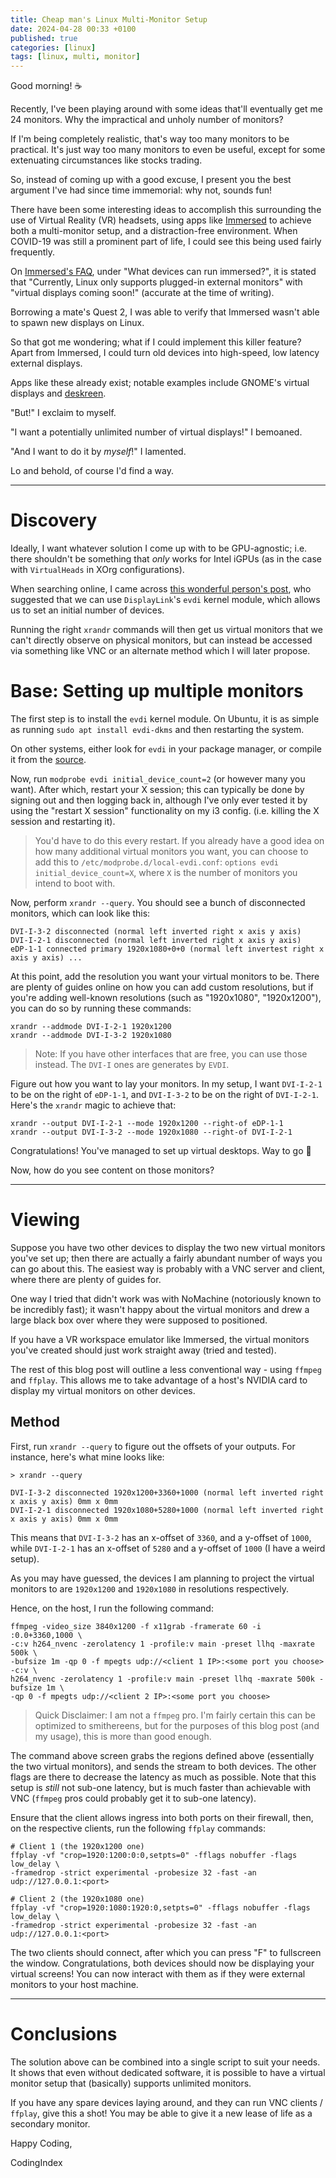 ```yaml
---
title: Cheap man's Linux Multi-Monitor Setup
date: 2024-04-28 00:33 +0100
published: true
categories: [linux]
tags: [linux, multi, monitor]
---
```


Good morning! :coffee:

Recently, I've been playing around with some ideas that'll eventually get me 24
monitors. Why the impractical and unholy number of monitors?

If I'm being completely realistic, that's way too many monitors to be
practical. It's just way too many monitors to even be useful, except
for some extenuating circumstances like stocks trading.

So, instead of coming up with a good excuse, I present you the best argument
I've had since time immemorial: why not, sounds fun!

There have been some interesting ideas to accomplish this surrounding the use
of Virtual Reality (VR) headsets, using apps like
[Immersed](https://immersed.com) to achieve both a multi-monitor setup, and a
distraction-free environment. When COVID-19 was still a prominent part of life,
I could see this being used fairly frequently.

On [Immersed's FAQ](https://immersed.com/faq), under "What devices can run immersed?", it is stated
that "Currently, Linux only supports plugged-in external monitors" with "virtual displays coming
soon!" (accurate at the time of writing).

Borrowing a mate's Quest 2, I was able to verify that Immersed wasn't able to
spawn new displays on Linux.

So that got me wondering; what if I could implement this killer feature? Apart from Immersed, I
could turn old devices into high-speed, low latency external displays.

Apps like these already exist; notable examples include GNOME's virtual displays and
[deskreen](https://deskreen.com/lang-en).

"But!" I exclaim to myself.

"I want a potentially unlimited number of virtual displays!" I bemoaned.

"And I want to do it by _myself_!" I lamented.

Lo and behold, of course I'd find a way.

----

# Discovery

Ideally, I want whatever solution I come up with to be GPU-agnostic; i.e. there shouldn't be
something that _only_ works for Intel iGPUs (as in the case with `VirtualHeads` in XOrg
configurations).

When searching online, I came across [this wonderful person's
post](https://unix.stackexchange.com/a/585078), who suggested that we can use `DisplayLink`'s `evdi`
kernel module, which allows us to set an initial number of devices.

Running the right `xrandr` commands will then get us virtual monitors that we can't
directly observe on physical monitors, but can instead be accessed via something like VNC or an alternate method
which I will later propose.

# Base: Setting up multiple monitors

The first step is to install the `evdi` kernel module. On Ubuntu, it is as simple as running `sudo
apt install evdi-dkms` and then restarting the system.

On other systems, either look for `evdi` in your package manager, or compile it from the
[source](https://github.com/DisplayLink/evdi).

Now, run `modprobe evdi initial_device_count=2` (or however many you want). 
After which, restart your X session; this can typically be done by signing out and then logging back
in, although I've only ever tested it by using the "restart X session" functionality on my i3
config. (i.e. killing the X session and restarting it).

> You'd have to do this every restart. If you already have a good idea on how
> many additional virtual monitors you want, you can choose to add this to
> `/etc/modprobe.d/local-evdi.conf`: `options evdi initial_device_count=X`, where `X` is the number
> of monitors you intend to boot with.

Now, perform `xrandr --query`. You should see a bunch of disconnected monitors, which can look like
this:

```
DVI-I-3-2 disconnected (normal left inverted right x axis y axis)
DVI-I-2-1 disconnected (normal left inverted right x axis y axis)
eDP-1-1 connected primary 1920x1080+0+0 (normal left invertest right x axis y axis) ...
```

At this point, add the resolution you want your virtual monitors to be. There are plenty of guides
online on how you can add custom resolutions, but if you're adding well-known resolutions (such as
"1920x1080", "1920x1200"), you can do so by running these commands:

```
xrandr --addmode DVI-I-2-1 1920x1200
xrandr --addmode DVI-I-3-2 1920x1080
```

> Note: If you have other interfaces that are free, you can use those instead. The `DVI-I` ones are
> generates by `EVDI`.

Figure out how you want to lay your monitors. In my setup, I want `DVI-I-2-1` to be on the right of
`eDP-1-1`, and `DVI-I-3-2` to be on the right of `DVI-I-2-1`. Here's the `xrandr` magic to achieve
that:

```
xrandr --output DVI-I-2-1 --mode 1920x1200 --right-of eDP-1-1
xrandr --output DVI-I-3-2 --mode 1920x1080 --right-of DVI-I-2-1
```

Congratulations! You've managed to set up virtual desktops. Way to go :beers:

Now, how do you see content on those monitors?

----

# Viewing

Suppose you have two other devices to display the two new virtual monitors you've set up; then there
are actually a fairly abundant number of ways you can go about this. The easiest way is probably
with a VNC server and client, where there are plenty of guides for.

One way I tried that didn't work was with NoMachine (notoriously known to be incredibly fast); it
wasn't happy about the virtual monitors and drew a large black box over where they were supposed to
positioned.

If you have a VR workspace emulator like Immersed, the virtual monitors you've created should just
work straight away (tried and tested).

The rest of this blog post will outline a less conventional way - using
`ffmpeg` and `ffplay`. This allows me to take advantage of a host's NVIDIA card
to display my virtual monitors on other devices.

## Method

First, run `xrandr --query` to figure out the offsets of your outputs. For instance, here's what
mine looks like:

```
> xrandr --query

DVI-I-3-2 disconnected 1920x1200+3360+1000 (normal left inverted right x axis y axis) 0mm x 0mm
DVI-I-2-1 disconnected 1920x1080+5280+1000 (normal left inverted right x axis y axis) 0mm x 0mm
```

This means that `DVI-I-3-2` has an x-offset of `3360`, and a y-offset of `1000`, while `DVI-I-2-1`
has an x-offset of `5280` and a y-offset of `1000` (I have a weird setup).

As you may have guessed, the devices I am planning to project the virtual monitors to are
`1920x1200` and `1920x1080` in resolutions respectively.

Hence, on the host, I run the following command:

```
ffmpeg -video_size 3840x1200 -f x11grab -framerate 60 -i :0.0+3360,1000 \
-c:v h264_nvenc -zerolatency 1 -profile:v main -preset llhq -maxrate 500k \
-bufsize 1m -qp 0 -f mpegts udp://<client 1 IP>:<some port you choose> -c:v \
h264_nvenc -zerolatency 1 -profile:v main -preset llhq -maxrate 500k -bufsize 1m \
-qp 0 -f mpegts udp://<client 2 IP>:<some port you choose>
```

> Quick Disclaimer: I am not a `ffmpeg` pro. I'm fairly certain this can be optimized to smithereens,
> but for the purposes of this blog post (and my usage), this is more than good enough.

The command above screen grabs the regions defined above (essentially the two virtual monitors), and
sends the stream to both devices. The other flags are there to decrease the latency as much as
possible. Note that this setup is _still_ not sub-one latency, but is much faster than achievable
with VNC (`ffmpeg` pros could probably get it to sub-one latency).

Ensure that the client allows ingress into both ports on their firewall, then, on the respective
clients, run the following `ffplay` commands:

```
# Client 1 (the 1920x1200 one)
ffplay -vf "crop=1920:1200:0:0,setpts=0" -fflags nobuffer -flags low_delay \
-framedrop -strict experimental -probesize 32 -fast -an udp://127.0.0.1:<port>

# Client 2 (the 1920x1080 one)
ffplay -vf "crop=1920:1080:1920:0,setpts=0" -fflags nobuffer -flags low_delay \
-framedrop -strict experimental -probesize 32 -fast -an udp://127.0.0.1:<port>
```

The two clients should connect, after which you can press "F" to fullscreen the window.
Congratulations, both devices should now be displaying your virtual screens!
You can now interact with them as if they were external monitors to your host machine.

----

# Conclusions

The solution above can be combined into a single script to suit your needs. It shows that even
without dedicated software, it is possible to have a virtual monitor setup that (basically) supports
unlimited monitors.

If you have any spare devices laying around, and they can run VNC clients / `ffplay`, give this a
shot! You may be able to give it a new lease of life as a secondary monitor.

Happy Coding,

CodingIndex
